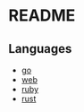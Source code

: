 # README

## Languages
+ [go](./langes/init-go.el)
+ [web](./langes/init-web.el)
+ [ruby](./langes/init-ruby.el)
+ [rust](./langes/init-rust.el)

